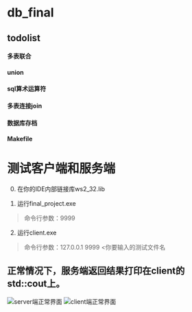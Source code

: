 # db_final
## todolist
#### 多表联合
#### union
#### sql算术运算符
#### 多表连接join
#### 数据库存档
#### Makefile

# 测试客户端和服务端
0. 在你的IDE内部链接库ws2_32.lib

1. 运行final_project.exe  
> 命令行参数：9999

2. 运行client.exe
> 命令行参数：127.0.0.1 9999 <你要输入的测试文件名

## 正常情况下，服务端返回结果打印在client的std::cout上。

![server端正常界面](https://github.com/worsecoder/db_final/blob/master/server_ui.PNG)
![client端正常界面](https://github.com/worsecoder/db_final/blob/master/client_ui.PNG)

